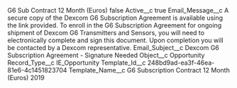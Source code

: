 <?xml version="1.0" encoding="UTF-8"?>
<CustomMetadata xmlns="http://soap.sforce.com/2006/04/metadata" xmlns:xsi="http://www.w3.org/2001/XMLSchema-instance" xmlns:xsd="http://www.w3.org/2001/XMLSchema">
    <label>G6 Sub Contract 12 Month (Euros)</label>
    <protected>false</protected>
    <values>
        <field>Active__c</field>
        <value xsi:type="xsd:boolean">true</value>
    </values>
    <values>
        <field>Email_Message__c</field>
        <value xsi:type="xsd:string">A secure copy of the Dexcom G6 Subscription Agreement is available using the link provided. To enroll in the G6 Subscription Agreement for ongoing shipment of Dexcom G6 Transmitters and Sensors, you will need to electronically complete and sign this document. Upon completion you will be contacted by a Dexcom representative.</value>
    </values>
    <values>
        <field>Email_Subject__c</field>
        <value xsi:type="xsd:string">Dexcom G6 Subscription Agreement - Signature Needed</value>
    </values>
    <values>
        <field>Object__c</field>
        <value xsi:type="xsd:string">Opportunity</value>
    </values>
    <values>
        <field>Record_Type__c</field>
        <value xsi:type="xsd:string">IE_Opportunity</value>
    </values>
    <values>
        <field>Template_Id__c</field>
        <value xsi:type="xsd:string">248bd9ad-ea3f-46ea-81e6-4c1451823704</value>
    </values>
    <values>
        <field>Template_Name__c</field>
        <value xsi:type="xsd:string">G6 Subscription Contract 12 Month (Euros) 2019</value>
    </values>
</CustomMetadata>

